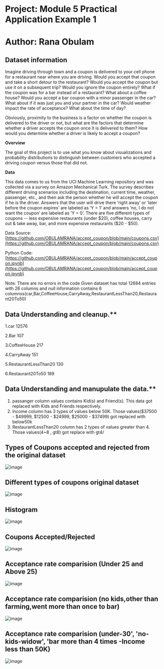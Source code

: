 Project: Module 5 Practical Application Example 1
===

# Author: Rana Obulam

Dataset information
---
Imagine driving through town and a coupon is delivered to your cell phone for a restaurant near where you are driving. Would you accept that coupon and take a short detour to the restaurant? Would you accept the coupon but use it on a subsequent trip? Would you ignore the coupon entirely? What if the coupon was for a bar instead of a restaurant? What about a coffee house? Would you accept a bar coupon with a minor passenger in the car? What about if it was just you and your partner in the car? Would weather impact the rate of acceptance? What about the time of day?

Obviously, proximity to the business is a factor on whether the coupon is delivered to the driver or not, but what are the factors that determine whether a driver accepts the coupon once it is delivered to them? How would you determine whether a driver is likely to accept a coupon?

**Overview**

The goal of this project is to use what you know about visualizations and probability distributions to distinguish between customers who accepted a driving coupon versus those that did not.

**Data**

This data comes to us from the UCI Machine Learning repository and was collected via a survey on Amazon Mechanical Turk. The survey describes different driving scenarios including the destination, current time, weather, passenger, etc., and then ask the person whether he will accept the coupon if he is the driver. Answers that the user will drive there ‘right away’ or ‘later before the coupon expires’ are labeled as ‘Y = 1’ and answers ‘no, I do not want the coupon’ are labeled as ‘Y = 0’.  There are five different types of coupons -- less expensive restaurants (under \$20), coffee houses, carry out & take away, bar, and more expensive restaurants (\$20 - $50).

Data Source: [https://github.com/OBULAMRANA/accept_coupon/blob/main/coupons.csv](https://github.com/OBULAMRANA/accept_coupon/blob/main/coupons.csv)

Python Code: [https://github.com/OBULAMRANA/accept_coupon/blob/main/accept_coupon.ipynb](https://github.com/OBULAMRANA/accept_coupon/blob/main/accept_coupon.ipynb)

Note: There are no errors in the code
Given dataset has total 12684 entries with 26 columns and null information contains 6 columnss(car,Bar,CoffeeHouse,CarryAway,RestaurantLessThan20,Restaurant20To50)

Data Understanding  and cleanup.**
---

1.car	12576

2.Bar	107

3.CoffeeHouse	217

4.CarryAway	151

5.RestaurantLessThan20	130

6.Restaurant20To50	189

Data Understanding  and manupulate the data.**
---
 1. passanger column values contains Kid(s) and Friend(s). This data got replaced with Kids and Friends respectively.
 2. Income column has 3 types of values below 50K. Those values($37500 - $49999, $12500 - $24999, $25000 - $37499) got replaced with below50k
 3. RestaurantLessThan20 column has 2 types of values greater than 4. Those values(4~8 , gt8) got replace with gt4/

 Types of Coupons accepted and rejected from the original dataset  
---
![image](https://github.com/user-attachments/assets/ec3700f9-d9d9-45d9-a20b-33bbb85f765c)

Different types of coupons original dataset  
---
 ![image](https://github.com/user-attachments/assets/c8ae0579-e3e4-4767-b677-1eacc86e354f)

Histogram 
---
![image](https://github.com/user-attachments/assets/ce3b9745-0d3f-4b7a-b693-9080f3b10ce0)

Coupons Accepted/Rejected
---
![image](https://github.com/user-attachments/assets/09ac1ef5-6651-4477-8fc5-0e01a25b0944)

Acceptance rate comparision (Under 25 and Above 25)
---
![image](https://github.com/user-attachments/assets/e048a629-cc20-437d-aead-7911bdb891af)

Acceptance rate comparision (no kids,other than farming,went more than once to bar)
---
![image](https://github.com/user-attachments/assets/34ee0e05-3f49-48db-89c1-a8c17ec3e034)

Acceptance rate comparision (under-30', 'no-kids-widow', 'bar more than 4 times -Income less than 50K)
---
![image](https://github.com/user-attachments/assets/4c602c90-e79b-4b09-8460-c1845d119fe4)


